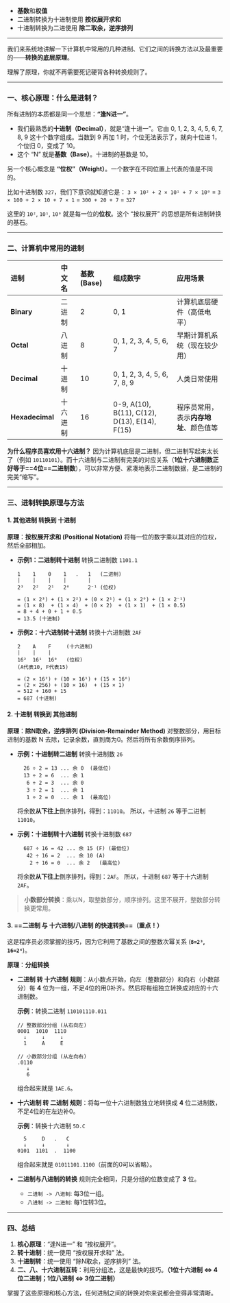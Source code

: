 - **基数**和**权值**
- 二进制转换为十进制使用 **按权展开求和**
- 十进制转换为二进使用 **除二取余，逆序排列**
---
我们来系统地讲解一下计算机中常用的几种进制、它们之间的转换方法以及最重要的——**转换的底层原理**。

理解了原理，你就不再需要死记硬背各种转换规则了。

---

### 一、核心原理：什么是进制？

所有进制的本质都是同一个思想：**“逢N进一”**。

*   我们最熟悉的**十进制（Decimal）**，就是“逢十进一”。它由 0, 1, 2, 3, 4, 5, 6, 7, 8, 9 这十个数字组成。当数到 9 再加 1 时，个位无法表示了，就向十位进 1，个位归 0，变成了 10。
*   这个 “N” 就是**基数（Base）**。十进制的基数是 10。

另一个核心概念是 **“位权”（Weight）**。一个数字在不同位置上代表的值是不同的。

比如十进制数 `327`，我们下意识就知道它是：
`3 × 10² + 2 × 10¹ + 7 × 10⁰`
= `3 × 100 + 2 × 10 + 7 × 1`
= `300 + 20 + 7`
= `327`

这里的 `10²`, `10¹`, `10⁰` 就是每一位的**位权**。这个 “按权展开” 的思想是所有进制转换的基石。

---

### 二、计算机中常用的进制

| 进制              | 中文名  | 基数 (Base) | 组成数字                                          | 应用场景                  |
| :-------------- | :--- | :-------- | :-------------------------------------------- | :-------------------- |
| **Binary**      | 二进制  | 2         | 0, 1                                          | 计算机底层硬件（高低电平）         |
| **Octal**       | 八进制  | 8         | 0, 1, 2, 3, 4, 5, 6, 7                        | 早期计算机系统（现在较少用）        |
| **Decimal**     | 十进制  | 10        | 0, 1, 2, 3, 4, 5, 6, 7, 8, 9                  | 人类日常使用                |
| **Hexadecimal** | 十六进制 | 16        | 0-9, A(10), B(11), C(12), D(13), E(14), F(15) | 程序员常用，表示**内存地址**、颜色值等 |

**为什么程序员喜欢用十六进制？**
因为计算机底层是二进制，但二进制写起来太长了（例如 `10110101`）。而十六进制与二进制有完美的对应关系（**1位十六进制数正好等于==4位==二进制数**），可以非常方便、紧凑地表示二进制数据，是二进制的完美“缩写”。

---

### 三、进制转换原理与方法

#### 1. 其他进制 转换到 十进制

**原理**：**按权展开求和 (Positional Notation)**
将每一位的数字乘以其对应的位权，然后全部相加。<!--更符合十进制的加法规则-->

*   **示例1：二进制转十进制**
    转换二进制数 `1101.1`
    ```
    1    1    0    1   .   1   (二进制)
    |    |    |    |       |
    2³   2²   2¹   2⁰      2⁻¹ (位权)

    = (1 × 2³) + (1 × 2²) + (0 × 2¹) + (1 × 2⁰) + (1 × 2⁻¹)
    = (1 × 8)  + (1 × 4)  + (0 × 2)  + (1 × 1)  + (1 × 0.5)
    = 8 + 4 + 0 + 1 + 0.5
    = 13.5 (十进制)
    ```

*   **示例2：十六进制转十进制**
    转换十六进制数 `2AF`
    ```
    2    A    F     (十六进制)
    |    |    |
    16²  16¹  16⁰   (位权)
    (A代表10, F代表15)

    = (2 × 16²) + (10 × 16¹) + (15 × 16⁰)
    = (2 × 256) + (10 × 16)  + (15 × 1)
    = 512 + 160 + 15
    = 687 (十进制)
    ```

#### 2. 十进制 转换到 其他进制<!--刚好是按权展开的逆向，结合十进制的加法规则-->

**原理**：**除N取余，逆序排列 (Division-Remainder Method)**
对整数部分，用目标进制的基数 N 去除，记录余数，直到商为0。然后将所有余数倒序排列。

*   **示例：十进制转二进制**
    转换十进制数 `26`
    ```
      26 ÷ 2 = 13 ... 余 0  (最低位)
      13 ÷ 2 = 6  ... 余 1
       6 ÷ 2 = 3  ... 余 0
       3 ÷ 2 = 1  ... 余 1
       1 ÷ 2 = 0  ... 余 1  (最高位)
    ```
    将余数**从下往上**倒序排列，得到：`11010`。
    所以，十进制 `26` 等于二进制 `11010`。

*   **示例：十进制转十六进制**
    转换十进制数 `687`
    ```
      687 ÷ 16 = 42 ... 余 15 (F) (最低位)
       42 ÷ 16 = 2  ... 余 10 (A)
        2 ÷ 16 = 0  ... 余 2   (最高位)
    ```
    将余数**从下往上**倒序排列，得到：`2AF`。
    所以，十进制 `687` 等于十六进制 `2AF`。

> **小数部分转换**：乘以N，取整数部分，顺序排列。这里不展开，整数部分转换更常用。

#### 3. ==二进制 与 十六进制/八进制 的快速转换==（重点！）

这是程序员必须掌握的技巧，因为它利用了基数之间的整数次幂关系 (**`8=2³`, `16=2⁴`**)。

**原理**：**分组转换**

*   **二进制 转 十六进制**
    **规则**：从小数点开始，向左（整数部分）和向右（小数部分）每 **4** 位为一组，不足4位的用0补齐。然后将每组独立转换成对应的十六进制数。

    **示例**：转换二进制 `110101110.011`
    ```
    // 整数部分分组 (从右向左)
    0001  1010  1110
      ↓     ↓     ↓
      1     A     E

    // 小数部分分组 (从左向右)
    .0110
       ↓
       6
    ```
    组合起来就是 `1AE.6`。

*   **十六进制 转 二进制**
    **规则**：将每一位十六进制数独立地转换成 **4** 位二进制数，不足4位的在左边补0。

    **示例**：转换十六进制 `5D.C`
    ```
      5     D   .   C
      ↓     ↓       ↓
    0101  1101  .  1100
    ```
    组合起来就是 `01011101.1100`（前面的0可以省略）。

*   **二进制与八进制的转换**
    规则完全相同，只是分组的位数变成了 **3** 位。
    *   `二进制 -> 八进制`: 每3位一组。
    *   `八进制 -> 二进制`: 每1位转3位。

---

### 四、总结

1.  **核心原理**：“逢N进一” 和 “按权展开”。
2.  **转十进制**：统一使用 “按权展开求和” 法。
3.  **十进制转**：统一使用 “除N取余，逆序排列” 法。
4.  **二、八、十六进制互转**：利用分组法，这是最快的技巧。**（1位十六进制 <=> 4位二进制；1位八进制 <=> 3位二进制）**

掌握了这些原理和核心方法，任何进制之间的转换对你来说都会变得非常清晰。